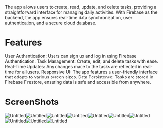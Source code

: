 The app allows users to create, read, update, and delete tasks, providing a straightforward interface for managing daily activities. With Firebase as the backend, the app ensures real-time data synchronization, user authentication, and a secure cloud database.
# Features
User Authentication: Users can sign up and log in using Firebase Authentication.
Task Management: Create, edit, and delete tasks with ease.
Real-Time Updates: Any changes made to the tasks are reflected in real-time for all users.
Responsive UI: The app features a user-friendly interface that adapts to various screen sizes.
Data Persistence: Tasks are stored in Firebase Firestore, ensuring data is safe and accessible from anywhere.
# ScreenShots
![Untitled](https://github.com/user-attachments/assets/10c26acd-4af0-4b31-93b4-7308583a5768)![Untitled](https://github.com/user-attachments/assets/f2bd5dd6-082d-4ebb-8993-e11df2b5d99b)![Untitled](https://github.com/user-attachments/assets/6b21f837-5091-432a-af67-d0caa9067acf)![Untitled](https://github.com/user-attachments/assets/33eef220-09be-414b-b2ff-7876c6442018)![Untitled](https://github.com/user-attachments/assets/38f98bfe-38ec-41b4-95b1-b1128dafbb33)![Untitled](https://github.com/user-attachments/assets/4549d986-7d58-476b-9f1a-3d92d4999120)![Untitled](https://github.com/user-attachments/assets/c1697ad3-57bc-48f9-96cd-ab1fb7cc8ed0)![Untitled](https://github.com/user-attachments/assets/20a187d0-b7b4-40b5-a033-b03fad460b1e)![Untitled](https://github.com/user-attachments/assets/30909937-ff01-48ce-9f32-ce6954b27279)![Untitled](https://github.com/user-attachments/assets/f4ef65ad-c02c-4145-9cfe-3c344f414912)












